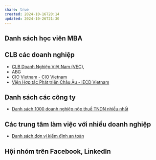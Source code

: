 ```yaml
---
share: true
created: 2024-10-16T20:14
updated: 2024-10-26T21:30
---
```

## Danh sách học viên MBA
## CLB các doanh nghiệp
- [CLB Doanh Nghiệp Việt Nam (VEC)](https://clbdoanhnghiepvietnam.com/thau-hieu-nhu-cau-ho-tro-doanh-nghiep-phat-trien-ben-vung/), 
- ABG
- [CIO Vietnam - CIO Vietnam](http://ciovn.org/)
- [Viện Hợp tác Phát triển Châu Âu - IECD Vietnam](https://iecd.org.vn/vi/)
## Danh sách các công ty
- [Danh sách 1000 doanh nghiệp nộp thuế TNDN nhiều nhất](https://mof.gov.vn/webcenter/portal/vclvcstc/pages_r/l/chi-tiet-tin?dDocName=MOFUCM248033)
## Các trung tâm làm việc với nhiều doanh nghiệp
- [Danh sách đơn vị kiểm định an toàn](https://ldt.vn/danh-sach-don-vi-kiem-dinh-an-toan/)
## Hội nhóm trên Facebook, LinkedIn